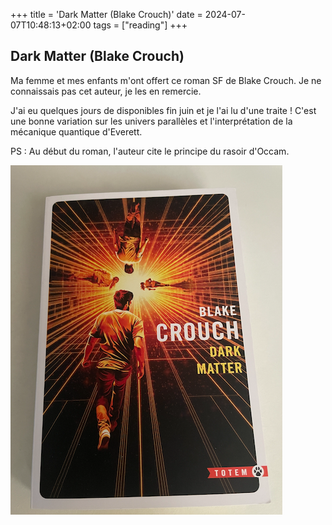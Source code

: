 +++
title = 'Dark Matter (Blake Crouch)'
date = 2024-07-07T10:48:13+02:00
tags = ["reading"]
+++

## Dark Matter (Blake Crouch)

Ma femme et mes enfants m'ont offert ce roman SF de Blake Crouch.
Je ne connaissais pas cet auteur, je les en remercie.

J'ai eu quelques jours de disponibles fin juin et je l'ai lu d'une traite !
C'est une bonne variation sur les univers parallèles et l'interprétation de la mécanique quantique d'Everett.

PS : Au début du roman, l'auteur cite le principe du rasoir d'Occam.

![Image](./images/DarkMatter.png)